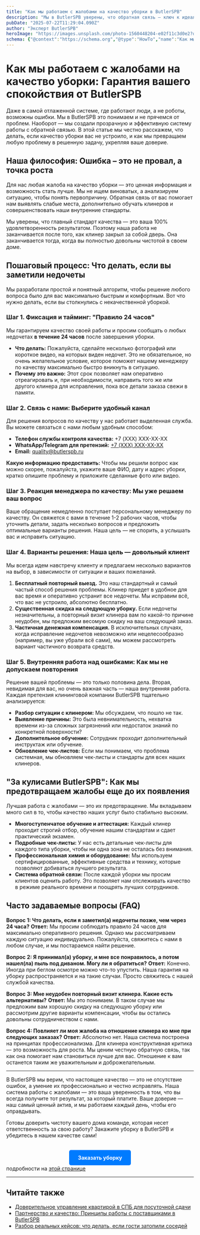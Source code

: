 ```yaml
---
title: "Как мы работаем с жалобами на качество уборки в ButlerSPB"
description: "Мы в ButlerSPB уверены, что обратная связь — ключ к идеальному сервису. В этой статье мы честно и подробно рассказываем, как устроен наш процесс обработки жалоб на качество уборки: от моментального реагирования и выявления причин до исправления недочетов и предотвращения их в будущем. Узнайте, как мы превращаем каждый отзыв в возможность стать еще лучше для вас."
pubDate: "2025-07-22T11:29:04.090Z"
author: "Эксперт ButlerSPB"
heroImage: "https://images.unsplash.com/photo-1560448204-e02f11c3d0e2?q=80&w=2070&auto=format&fit=crop"
schema: {"@context":"https://schema.org","@type":"HowTo","name":"Как мы работаем с жалобами на качество уборки в ButlerSPB","description":"Мы в ButlerSPB уверены, что обратная связь — ключ к идеальному сервису. В этой статье мы честно и подробно рассказываем, как устроен наш процесс обработки жалоб на качество уборки: от моментального реагирования и выявления причин до исправления недочетов и предотвращения их в будущем. Узнайте, как мы превращаем каждый отзыв в возможность стать еще лучше для вас.","image":{"@type":"ImageObject","url":"https://images.unsplash.com/photo-1560448204-e02f11c3d0e2?q=80&w=2070&auto=format&fit=crop"},"aggregateRating":{"@type":"AggregateRating","ratingValue":"4.8","reviewCount":690,"bestRating":"5","worstRating":"1"},"publisher":{"@type":"Organization","name":"Блог ButlerSPB","logo":{"@type":"ImageObject","url":"https://butlerspb-blog.netlify.app/favicon.ico"}},"mainEntityOfPage":{"@type":"WebPage","@id":"https://butlerspb-blog.netlify.app/blog/kak-my-rabotaem-s-zhalobami-na-kachestvo-uborki/"}}
---
```


# Как мы работаем с жалобами на качество уборки: Гарантия вашего спокойствия от ButlerSPB

Даже в самой отлаженной системе, где работают люди, а не роботы, возможны ошибки. Мы в ButlerSPB это понимаем и не прячемся от проблем. Наоборот — мы создали прозрачную и эффективную систему работы с обратной связью. В этой статье мы честно расскажем, что делать, если качество уборки вас не устроило, и как мы превращаем любую проблему в решенную задачу, укрепляя ваше доверие.

## Наша философия: Ошибка – это не провал, а точка роста

Для нас любая жалоба на качество уборки — это ценная информация и возможность стать лучше. Мы не ищем виноватых, а анализируем ситуацию, чтобы понять первопричину. Обратная связь от вас помогает нам выявлять слабые места, дополнительно обучать клинеров и совершенствовать наши внутренние стандарты.

Мы уверены, что главный стандарт качества — это ваша 100% удовлетворенность результатом. Поэтому наша работа не заканчивается после того, как клинер закрыл за собой дверь. Она заканчивается тогда, когда вы полностью довольны чистотой в своем доме.

## Пошаговый процесс: Что делать, если вы заметили недочеты

Мы разработали простой и понятный алгоритм, чтобы решение любого вопроса было для вас максимально быстрым и комфортным. Вот что нужно делать, если вы столкнулись с некачественной уборкой.

### Шаг 1. Фиксация и тайминг: "Правило 24 часов"

Мы гарантируем качество своей работы и просим сообщать о любых недочетах **в течение 24 часов** после завершения уборки.

*   **Что делать:** Пожалуйста, сделайте несколько фотографий или короткое видео, на которых виден недочет. Это не обязательное, но очень желательное условие, которое поможет нашему менеджеру по качеству максимально быстро вникнуть в ситуацию.
*   **Почему это важно:** Этот срок позволяет нам оперативно отреагировать и, при необходимости, направить того же или другого клинера для исправления, пока все детали заказа свежи в памяти.

### Шаг 2. Связь с нами: Выберите удобный канал

Для решения вопросов по качеству у нас работает выделенная служба. Вы можете связаться с нами любым удобным способом:

*   **Телефон службы контроля качества:** +7 (XXX) XXX-XX-XX
*   **WhatsApp/Telegram для претензий:** [+7 (XXX) XXX-XX-XX](https://wa.me/7XXXXXXXXXX)
*   **Email:** quality@butlerspb.ru

**Какую информацию предоставить:** Чтобы мы решили вопрос как можно скорее, пожалуйста, укажите ваше ФИО, дату и адрес уборки, кратко опишите проблему и приложите сделанные фото или видео.

### Шаг 3. Реакция менеджера по качеству: Мы уже решаем ваш вопрос

Ваше обращение немедленно поступает персональному менеджеру по качеству. Он свяжется с вами в течение 1-2 рабочих часов, чтобы уточнить детали, задать несколько вопросов и предложить оптимальные варианты решения. Наша цель — не спорить, а услышать вас и исправить ситуацию.

### Шаг 4. Варианты решения: Наша цель — довольный клиент

Мы всегда идем навстречу клиенту и предлагаем несколько вариантов на выбор, в зависимости от ситуации и ваших пожеланий.

1.  **Бесплатный повторный выезд.** Это наш стандартный и самый частый способ решения проблемы. Клинер приедет в удобное для вас время и оперативно устранит все недочеты. Мы исправим всё, что вас не устроило, абсолютно бесплатно.
2.  **Существенная скидка на следующую уборку.** Если недочеты незначительны, а повторный визит клинера вам по какой-то причине неудобен, мы предложим весомую скидку на ваш следующий заказ.
3.  **Частичная денежная компенсация.** В исключительных случаях, когда исправление недочетов невозможно или нецелесообразно (например, вы уже убрали всё сами), мы можем рассмотреть вариант частичного возврата средств.

### Шаг 5. Внутренняя работа над ошибками: Как мы не допускаем повторения

Решение вашей проблемы — это только половина дела. Вторая, невидимая для вас, но очень важная часть — наша внутренняя работа. Каждая претензия клининговой компании ButlerSPB тщательно анализируется:

*   **Разбор ситуации с клинером:** Мы обсуждаем, что пошло не так.
*   **Выявление причины:** Это была невнимательность, нехватка времени из-за сложных загрязнений или недостаток знаний по конкретной поверхности?
*   **Дополнительное обучение:** Сотрудник проходит дополнительный инструктаж или обучение.
*   **Обновление чек-листов:** Если мы понимаем, что проблема системная, мы обновляем чек-листы и стандарты для всех наших клинеров.

## "За кулисами ButlerSPB": Как мы предотвращаем жалобы еще до их появления

Лучшая работа с жалобами — это их предотвращение. Мы вкладываем много сил в то, чтобы качество наших услуг было стабильно высоким.

*   **Многоступенчатое обучение и аттестация:** Каждый клинер проходит строгий отбор, обучение нашим стандартам и сдает практический экзамен.
*   **Подробные чек-листы:** У нас есть детальные чек-листы для каждого типа уборки, чтобы ни одна зона не осталась без внимания.
*   **Профессиональная химия и оборудование:** Мы используем сертифицированные, эффективные средства и технику, которые позволяют добиваться лучшего результата.
*   **Система обратной связи:** После каждой уборки мы просим клиентов оценить работу. Это позволяет нам отслеживать качество в режиме реального времени и поощрять лучших сотрудников.

## Часто задаваемые вопросы (FAQ)

**Вопрос 1: Что делать, если я заметил(а) недочеты позже, чем через 24 часа?**
**Ответ:** Мы просим соблюдать правило 24 часов для максимально оперативного решения. Однако мы рассматриваем каждую ситуацию индивидуально. Пожалуйста, свяжитесь с нами в любом случае, и мы постараемся найти решение.

**Вопрос 2: Я принимал(а) уборку, и мне все понравилось, а потом нашел(ла) пыль под диваном. Могу ли я обратиться?**
**Ответ:** Конечно. Иногда при беглом осмотре можно что-то упустить. Наша гарантия на уборку распространяется и на такие случаи. Просто свяжитесь с нашей службой качества.

**Вопрос 3: Мне неудобен повторный визит клинера. Какие есть альтернативы?**
**Ответ:** Мы это понимаем. В таком случае мы предложим вам хорошую скидку на следующую уборку или рассмотрим другие варианты компенсации, чтобы вы остались довольны сотрудничеством с нами.

**Вопрос 4: Повлияет ли моя жалоба на отношение клинера ко мне при следующих заказах?**
**Ответ:** Абсолютно нет. Наша система построена на принципах профессионализма. Для клинера конструктивная критика — это возможность для роста. Мы ценим честную обратную связь, так как она помогает нам становиться лучше для вас. Отношение к вам останется таким же уважительным и доброжелательным.

***

В ButlerSPB мы верим, что настоящее качество — это не отсутствие ошибок, а умение их профессионально и честно исправлять. Наша система работы с жалобами — это ваша уверенность в том, что вы всегда получите тот результат, за который платите. Ваше доверие — наш самый ценный актив, и мы работаем каждый день, чтобы его оправдывать.

Готовы доверить чистоту вашего дома команде, которая несет ответственность за свою работу? Закажите уборку в ButlerSPB и убедитесь в нашем качестве сами!

<br>
<center>
  <a href="[ссылка на страницу заказа]" style="display: inline-block; padding: 12px 24px; background-color: #007bff; color: white; text-decoration: none; border-radius: 5px; font-weight: bold;">Заказать уборку</a>
</center> подробности на <a href="https://butlerspb.ru/rent" target="_blank" rel="nofollow">этой странице</a>

---

## Читайте также

*   [Доверительное управление квартирой в СПБ для посуточной сдачи](/blog/doveritelnoe-upravlenie-kvartiroy-dlya-posutochnoy-sdachi-v-spb/)
*   [Партнерство и качество: Принципы работы с поставщиками в ButlerSPB](/blog/kak-my-rabotaem-s-postavschikami/)
*   [Разбор реальных кейсов: что делать, если гости затопили соседей](/blog/razbor-realnyh-keysov-chto-delat-esli-gosti-zatopili-sosedey/)
